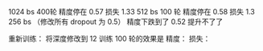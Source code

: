 1024 bs 400轮  精度停在 0.57 损失 1.33
512 bs 100 轮   精度停在  0.58  损失 1.3
256 bs （修改所有 dropout 为 0.5） 精度下跌到了 0.52  提升不了了

重新训练：
将深度修改到 12 
训练 100 轮的效果是 
精度： 损失：  